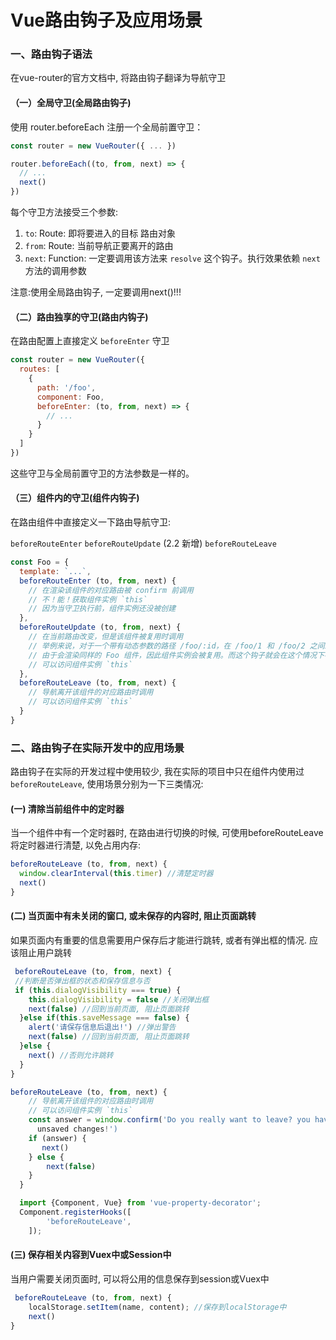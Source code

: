 # Vue路由钩子及应用场景

### 一、路由钩子语法

在vue-router的官方文档中, 将路由钩子翻译为导航守卫

#### （一）全局守卫(全局路由钩子)

使用 router.beforeEach 注册一个全局前置守卫：

```javascript
const router = new VueRouter({ ... })

router.beforeEach((to, from, next) => {
  // ...
  next()
})
```

每个守卫方法接受三个参数:

1. `to`: Route: 即将要进入的目标 路由对象
2. `from`: Route: 当前导航正要离开的路由
3. `next`: Function: 一定要调用该方法来 `resolve` 这个钩子。执行效果依赖 `next` 方法的调用参数

注意:使用全局路由钩子, 一定要调用next()!!!

#### （二）路由独享的守卫(路由内钩子)

在路由配置上直接定义 `beforeEnter` 守卫

```javascript
const router = new VueRouter({
  routes: [
    {
      path: '/foo',
      component: Foo,
      beforeEnter: (to, from, next) => {
        // ...
      }
    }
  ]
})

```

这些守卫与全局前置守卫的方法参数是一样的。

#### （三）组件内的守卫(组件内钩子)

在路由组件中直接定义一下路由导航守卫:

`beforeRouteEnter`
`beforeRouteUpdate` (2.2 新增)
`beforeRouteLeave`

```javascript
const Foo = {
  template: `...`,
  beforeRouteEnter (to, from, next) {
    // 在渲染该组件的对应路由被 confirm 前调用
    // 不！能！获取组件实例 `this`
    // 因为当守卫执行前，组件实例还没被创建
  },
  beforeRouteUpdate (to, from, next) {
    // 在当前路由改变，但是该组件被复用时调用
    // 举例来说，对于一个带有动态参数的路径 /foo/:id，在 /foo/1 和 /foo/2 之间跳转的时候，
    // 由于会渲染同样的 Foo 组件，因此组件实例会被复用。而这个钩子就会在这个情况下被调用。
    // 可以访问组件实例 `this`
  },
  beforeRouteLeave (to, from, next) {
    // 导航离开该组件的对应路由时调用
    // 可以访问组件实例 `this`
  }
}

```

### 二、路由钩子在实际开发中的应用场景

路由钩子在实际的开发过程中使用较少, 我在实际的项目中只在组件内使用过 `beforeRouteLeave`, 使用场景分别为一下三类情况:

#### (一) 清除当前组件中的定时器

当一个组件中有一个定时器时, 在路由进行切换的时候, 可使用beforeRouteLeave将定时器进行清楚, 以免占用内存:

```javascript
beforeRouteLeave (to, from, next) {
  window.clearInterval(this.timer) //清楚定时器
  next()
}

```

#### (二) 当页面中有未关闭的窗口, 或未保存的内容时, 阻止页面跳转

如果页面内有重要的信息需要用户保存后才能进行跳转, 或者有弹出框的情况. 应该阻止用户跳转

```javascript
 beforeRouteLeave (to, from, next) {
 //判断是否弹出框的状态和保存信息与否
 if (this.dialogVisibility === true) {
    this.dialogVisibility = false //关闭弹出框
    next(false) //回到当前页面, 阻止页面跳转
  }else if(this.saveMessage === false) {
    alert('请保存信息后退出!') //弹出警告
    next(false) //回到当前页面, 阻止页面跳转
  }else {
    next() //否则允许跳转
  }
}

```

```javascript
beforeRouteLeave (to, from, next) {
    // 导航离开该组件的对应路由时调用
    // 可以访问组件实例 `this`
    const answer = window.confirm('Do you really want to leave? you have     
      unsaved changes!')
    if (answer) {
       next()
    } else {
        next(false)
    }
  }

  import {Component, Vue} from 'vue-property-decorator';
  Component.registerHooks([
        'beforeRouteLeave',
    ]);
```

#### (三) 保存相关内容到Vuex中或Session中

当用户需要关闭页面时, 可以将公用的信息保存到session或Vuex中

```javascript
 beforeRouteLeave (to, from, next) {
    localStorage.setItem(name, content); //保存到localStorage中
    next()
}
```

